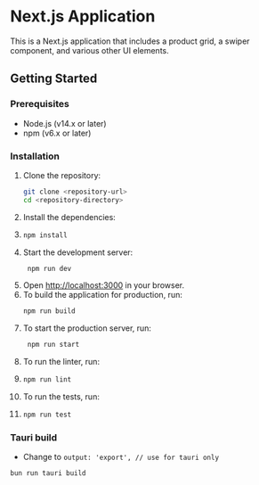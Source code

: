 # Next.js Application

This is a Next.js application that includes a product grid, a swiper component, and various other UI elements.

## Getting Started

### Prerequisites

- Node.js (v14.x or later)
- npm (v6.x or later)

### Installation

1. Clone the repository:
   ```bash
   git clone <repository-url>
   cd <repository-directory>
    ```
2. Install the dependencies:
3. ```bash
   npm install
   ```
4. Start the development server:
   ```bash
    npm run dev
    ```
5. Open [http://localhost:3000](http://localhost:3000) in your browser.
6. To build the application for production, run:
   ```bash
   npm run build
   ```
7. To start the production server, run:
   ```bash
    npm run start
    ```
8. To run the linter, run:
9. ```bash
   npm run lint
   ```
10. To run the tests, run:
11. ```bash
    npm run test
    ```

### Tauri build

- Change to `output: 'export', // use for tauri only`

```bash
bun run tauri build
```